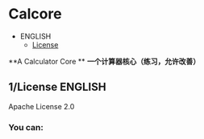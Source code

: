 # Calcore
- ENGLISH
  - [License](##1/License-ENGLISH)
  
**A Calculator Core **
**一个计算器核心（练习，允许改善）**
  
## 1/License ENGLISH
Apache License 2.0  
### You can:
  
